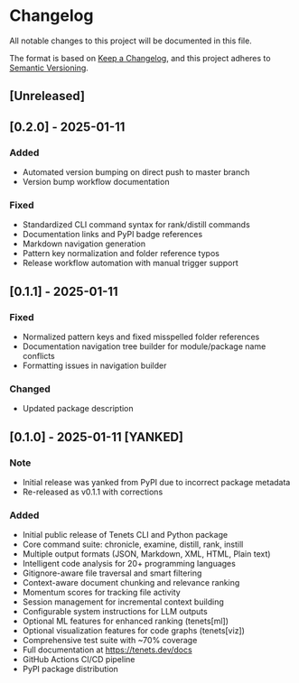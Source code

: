 # Changelog

All notable changes to this project will be documented in this file.

The format is based on [Keep a Changelog](https://keepachangelog.com/en/1.0.0/),
and this project adheres to [Semantic Versioning](https://semver.org/spec/v2.0.0.html).

## [Unreleased]

## [0.2.0] - 2025-01-11

### Added
- Automated version bumping on direct push to master branch
- Version bump workflow documentation

### Fixed
- Standardized CLI command syntax for rank/distill commands
- Documentation links and PyPI badge references
- Markdown navigation generation
- Pattern key normalization and folder reference typos
- Release workflow automation with manual trigger support

## [0.1.1] - 2025-01-11

### Fixed
- Normalized pattern keys and fixed misspelled folder references
- Documentation navigation tree builder for module/package name conflicts
- Formatting issues in navigation builder

### Changed
- Updated package description

## [0.1.0] - 2025-01-11  [YANKED]

### Note
- Initial release was yanked from PyPI due to incorrect package metadata
- Re-released as v0.1.1 with corrections

### Added
- Initial public release of Tenets CLI and Python package
- Core command suite: chronicle, examine, distill, rank, instill
- Multiple output formats (JSON, Markdown, XML, HTML, Plain text)
- Intelligent code analysis for 20+ programming languages
- Gitignore-aware file traversal and smart filtering
- Context-aware document chunking and relevance ranking
- Momentum scores for tracking file activity
- Session management for incremental context building
- Configurable system instructions for LLM outputs
- Optional ML features for enhanced ranking (tenets[ml])
- Optional visualization features for code graphs (tenets[viz])
- Comprehensive test suite with ~70% coverage
- Full documentation at https://tenets.dev/docs
- GitHub Actions CI/CD pipeline
- PyPI package distribution
